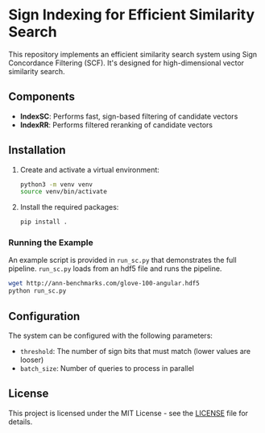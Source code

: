 # Sign Indexing for Efficient Similarity Search

This repository implements an efficient similarity search system using Sign Concordance Filtering (SCF). It's designed for high-dimensional vector similarity search.

## Components

- **IndexSC**: Performs fast, sign-based filtering of candidate vectors
- **IndexRR**: Performs filtered reranking of candidate vectors

## Installation

1. Create and activate a virtual environment:
   ```bash
   python3 -m venv venv
   source venv/bin/activate  
   ```

2. Install the required packages:
   ```bash
   pip install .
   ```

### Running the Example

An example script is provided in `run_sc.py` that demonstrates the full pipeline. `run_sc.py` loads from an hdf5 file and runs the pipeline. 

```bash
wget http://ann-benchmarks.com/glove-100-angular.hdf5
python run_sc.py
```



## Configuration

The system can be configured with the following parameters:

- `threshold`: The number of sign bits that must match (lower values are looser)
- `batch_size`: Number of queries to process in parallel


## License

This project is licensed under the MIT License - see the [LICENSE](LICENSE) file for details.


